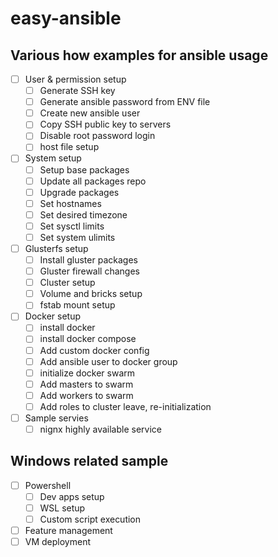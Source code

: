 # easy-ansible

## Various how examples for ansible usage

- [ ] User & permission setup
  - [ ] Generate SSH key
  - [ ] Generate ansible password from ENV file
  - [ ] Create new ansible user
  - [ ] Copy SSH public key to servers
  - [ ] Disable root password login
  - [ ] host file setup
- [ ] System setup
  - [ ] Setup base packages
  - [ ] Update all packages repo
  - [ ] Upgrade packages
  - [ ] Set hostnames
  - [ ] Set desired timezone
  - [ ] Set sysctl limits
  - [ ] Set system ulimits
- [ ] Glusterfs setup
  - [ ] Install gluster packages
  - [ ] Gluster firewall changes
  - [ ] Cluster setup
  - [ ] Volume and bricks setup
  - [ ] fstab mount setup
- [ ] Docker setup
  - [ ] install docker
  - [ ] install docker compose
  - [ ] Add custom docker config
  - [ ] Add ansible user to docker group
  - [ ] initialize docker swarm
  - [ ] Add masters to swarm
  - [ ] Add workers to swarm
  - [ ] Add roles to cluster leave, re-initialization
- [ ] Sample servies
  - [ ] nignx highly available service

## Windows related sample
- [ ] Powershell
  - [ ] Dev apps setup
  - [ ] WSL setup
  - [ ] Custom script execution
- [ ] Feature management
- [ ] VM deployment
